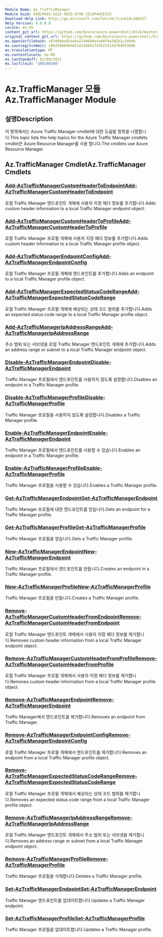 ```yaml
---
Module Name: Az.TrafficManager
Module Guid: D48CF693-4125-4D2D-8790-1514F44CE325
Download Help Link: http://go.microsoft.com/fwlink/?LinkId=280237
Help Version: 4.0.0.0
Locale: en-US
content_git_url: https://github.com/Azure/azure-powershell/blob/master/src/TrafficManager/TrafficManager/help/Az.TrafficManager.md
original_content_git_url: https://github.com/Azure/azure-powershell/blob/master/src/TrafficManager/TrafficManager/help/Az.TrafficManager.md
ms.openlocfilehash: c87d9b9a01daba27406b8afa40f9e392b1c24e9b
ms.sourcegitcommit: c05d3d669b5631e526841f47b22513d78495350b
ms.translationtype: MT
ms.contentlocale: ko-KR
ms.lasthandoff: 02/09/2021
ms.locfileid: "100198308"
---
```

# <span data-ttu-id="f298b-101">Az.TrafficManager 모듈</span><span class="sxs-lookup"><span data-stu-id="f298b-101">Az.TrafficManager Module</span></span>
## <span data-ttu-id="f298b-102">설명</span><span class="sxs-lookup"><span data-stu-id="f298b-102">Description</span></span>
<span data-ttu-id="f298b-103">이 항목에서는 Azure Traffic Manager cmdlet에 대한 도움말 항목을 나열합니다.</span><span class="sxs-lookup"><span data-stu-id="f298b-103">This topic lists the help topics for the Azure Traffic Manager cmdlets.</span></span> <span data-ttu-id="f298b-104">cmdlet은 Azure Resource Manager를 사용 합니다.</span><span class="sxs-lookup"><span data-stu-id="f298b-104">The cmdlets use Azure Resource Manager.</span></span>

## <span data-ttu-id="f298b-105">Az.TrafficManager Cmdlet</span><span class="sxs-lookup"><span data-stu-id="f298b-105">Az.TrafficManager Cmdlets</span></span>
### [<span data-ttu-id="f298b-106">Add-AzTrafficManagerCustomHeaderToEndpoint</span><span class="sxs-lookup"><span data-stu-id="f298b-106">Add-AzTrafficManagerCustomHeaderToEndpoint</span></span>](Add-AzTrafficManagerCustomHeaderToEndpoint.md)
<span data-ttu-id="f298b-107">로컬 Traffic Manager 엔드포인트 개체에 사용자 지정 헤더 정보를 추가합니다.</span><span class="sxs-lookup"><span data-stu-id="f298b-107">Adds custom header information to a local Traffic Manager endpoint object.</span></span>

### [<span data-ttu-id="f298b-108">Add-AzTrafficManagerCustomHeaderToProfile</span><span class="sxs-lookup"><span data-stu-id="f298b-108">Add-AzTrafficManagerCustomHeaderToProfile</span></span>](Add-AzTrafficManagerCustomHeaderToProfile.md)
<span data-ttu-id="f298b-109">로컬 Traffic Manager 프로필 개체에 사용자 지정 헤더 정보를 추가합니다.</span><span class="sxs-lookup"><span data-stu-id="f298b-109">Adds custom header information to a local Traffic Manager profile object.</span></span>

### [<span data-ttu-id="f298b-110">Add-AzTrafficManagerEndpointConfig</span><span class="sxs-lookup"><span data-stu-id="f298b-110">Add-AzTrafficManagerEndpointConfig</span></span>](Add-AzTrafficManagerEndpointConfig.md)
<span data-ttu-id="f298b-111">로컬 Traffic Manager 프로필 개체에 엔드포인트를 추가합니다.</span><span class="sxs-lookup"><span data-stu-id="f298b-111">Adds an endpoint to a local Traffic Manager profile object.</span></span>

### [<span data-ttu-id="f298b-112">Add-AzTrafficManagerExpectedStatusCodeRange</span><span class="sxs-lookup"><span data-stu-id="f298b-112">Add-AzTrafficManagerExpectedStatusCodeRange</span></span>](Add-AzTrafficManagerExpectedStatusCodeRange.md)
<span data-ttu-id="f298b-113">로컬 Traffic Manager 프로필 개체에 예상되는 상태 코드 범위를 추가합니다.</span><span class="sxs-lookup"><span data-stu-id="f298b-113">Adds an expected status code range to a local Traffic Manager profile object.</span></span>

### [<span data-ttu-id="f298b-114">Add-AzTrafficManagerIpAddressRange</span><span class="sxs-lookup"><span data-stu-id="f298b-114">Add-AzTrafficManagerIpAddressRange</span></span>](Add-AzTrafficManagerIpAddressRange.md)
<span data-ttu-id="f298b-115">주소 범위 또는 서브넷을 로컬 Traffic Manager 엔드포인트 개체에 추가합니다.</span><span class="sxs-lookup"><span data-stu-id="f298b-115">Adds an address range or subnet to a local Traffic Manager endpoint object.</span></span>

### [<span data-ttu-id="f298b-116">Disable-AzTrafficManagerEndpoint</span><span class="sxs-lookup"><span data-stu-id="f298b-116">Disable-AzTrafficManagerEndpoint</span></span>](Disable-AzTrafficManagerEndpoint.md)
<span data-ttu-id="f298b-117">Traffic Manager 프로필에서 엔드포인트를 사용하지 않도록 설정합니다.</span><span class="sxs-lookup"><span data-stu-id="f298b-117">Disables an endpoint in a Traffic Manager profile.</span></span>

### [<span data-ttu-id="f298b-118">Disable-AzTrafficManagerProfile</span><span class="sxs-lookup"><span data-stu-id="f298b-118">Disable-AzTrafficManagerProfile</span></span>](Disable-AzTrafficManagerProfile.md)
<span data-ttu-id="f298b-119">Traffic Manager 프로필을 사용하지 않도록 설정합니다.</span><span class="sxs-lookup"><span data-stu-id="f298b-119">Disables a Traffic Manager profile.</span></span>

### [<span data-ttu-id="f298b-120">Enable-AzTrafficManagerEndpoint</span><span class="sxs-lookup"><span data-stu-id="f298b-120">Enable-AzTrafficManagerEndpoint</span></span>](Enable-AzTrafficManagerEndpoint.md)
<span data-ttu-id="f298b-121">Traffic Manager 프로필에서 엔드포인트를 사용할 수 있습니다.</span><span class="sxs-lookup"><span data-stu-id="f298b-121">Enables an endpoint in a Traffic Manager profile.</span></span>

### [<span data-ttu-id="f298b-122">Enable-AzTrafficManagerProfile</span><span class="sxs-lookup"><span data-stu-id="f298b-122">Enable-AzTrafficManagerProfile</span></span>](Enable-AzTrafficManagerProfile.md)
<span data-ttu-id="f298b-123">Traffic Manager 프로필을 사용할 수 있습니다.</span><span class="sxs-lookup"><span data-stu-id="f298b-123">Enables a Traffic Manager profile.</span></span>

### [<span data-ttu-id="f298b-124">Get-AzTrafficManagerEndpoint</span><span class="sxs-lookup"><span data-stu-id="f298b-124">Get-AzTrafficManagerEndpoint</span></span>](Get-AzTrafficManagerEndpoint.md)
<span data-ttu-id="f298b-125">Traffic Manager 프로필에 대한 엔드포인트를 얻습니다.</span><span class="sxs-lookup"><span data-stu-id="f298b-125">Gets an endpoint for a Traffic Manager profile.</span></span>

### [<span data-ttu-id="f298b-126">Get-AzTrafficManagerProfile</span><span class="sxs-lookup"><span data-stu-id="f298b-126">Get-AzTrafficManagerProfile</span></span>](Get-AzTrafficManagerProfile.md)
<span data-ttu-id="f298b-127">Traffic Manager 프로필을 얻습니다.</span><span class="sxs-lookup"><span data-stu-id="f298b-127">Gets a Traffic Manager profile.</span></span>

### [<span data-ttu-id="f298b-128">New-AzTrafficManagerEndpoint</span><span class="sxs-lookup"><span data-stu-id="f298b-128">New-AzTrafficManagerEndpoint</span></span>](New-AzTrafficManagerEndpoint.md)
<span data-ttu-id="f298b-129">Traffic Manager 프로필에서 엔드포인트를 만듭니다.</span><span class="sxs-lookup"><span data-stu-id="f298b-129">Creates an endpoint in a Traffic Manager profile.</span></span>

### [<span data-ttu-id="f298b-130">New-AzTrafficManagerProfile</span><span class="sxs-lookup"><span data-stu-id="f298b-130">New-AzTrafficManagerProfile</span></span>](New-AzTrafficManagerProfile.md)
<span data-ttu-id="f298b-131">Traffic Manager 프로필을 만듭니다.</span><span class="sxs-lookup"><span data-stu-id="f298b-131">Creates a Traffic Manager profile.</span></span>

### [<span data-ttu-id="f298b-132">Remove-AzTrafficManagerCustomHeaderFromEndpoint</span><span class="sxs-lookup"><span data-stu-id="f298b-132">Remove-AzTrafficManagerCustomHeaderFromEndpoint</span></span>](Remove-AzTrafficManagerCustomHeaderFromEndpoint.md)
<span data-ttu-id="f298b-133">로컬 Traffic Manager 엔드포인트 개체에서 사용자 지정 헤더 정보를 제거합니다.</span><span class="sxs-lookup"><span data-stu-id="f298b-133">Removes custom header information from a local Traffic Manager endpoint object.</span></span>

### [<span data-ttu-id="f298b-134">Remove-AzTrafficManagerCustomHeaderFromProfile</span><span class="sxs-lookup"><span data-stu-id="f298b-134">Remove-AzTrafficManagerCustomHeaderFromProfile</span></span>](Remove-AzTrafficManagerCustomHeaderFromProfile.md)
<span data-ttu-id="f298b-135">로컬 Traffic Manager 프로필 개체에서 사용자 지정 헤더 정보를 제거합니다.</span><span class="sxs-lookup"><span data-stu-id="f298b-135">Removes custom header information from a local Traffic Manager profile object.</span></span>

### [<span data-ttu-id="f298b-136">Remove-AzTrafficManagerEndpoint</span><span class="sxs-lookup"><span data-stu-id="f298b-136">Remove-AzTrafficManagerEndpoint</span></span>](Remove-AzTrafficManagerEndpoint.md)
<span data-ttu-id="f298b-137">Traffic Manager에서 엔드포인트를 제거합니다.</span><span class="sxs-lookup"><span data-stu-id="f298b-137">Removes an endpoint from Traffic Manager.</span></span>

### [<span data-ttu-id="f298b-138">Remove-AzTrafficManagerEndpointConfig</span><span class="sxs-lookup"><span data-stu-id="f298b-138">Remove-AzTrafficManagerEndpointConfig</span></span>](Remove-AzTrafficManagerEndpointConfig.md)
<span data-ttu-id="f298b-139">로컬 Traffic Manager 프로필 개체에서 엔드포인트를 제거합니다.</span><span class="sxs-lookup"><span data-stu-id="f298b-139">Removes an endpoint from a local Traffic Manager profile object.</span></span>

### [<span data-ttu-id="f298b-140">Remove-AzTrafficManagerExpectedStatusCodeRange</span><span class="sxs-lookup"><span data-stu-id="f298b-140">Remove-AzTrafficManagerExpectedStatusCodeRange</span></span>](Remove-AzTrafficManagerExpectedStatusCodeRange.md)
<span data-ttu-id="f298b-141">로컬 Traffic Manager 프로필 개체에서 예상되는 상태 코드 범위를 제거합니다.</span><span class="sxs-lookup"><span data-stu-id="f298b-141">Removes an expected status code range from a local Traffic Manager profile object.</span></span>

### [<span data-ttu-id="f298b-142">Remove-AzTrafficManagerIpAddressRange</span><span class="sxs-lookup"><span data-stu-id="f298b-142">Remove-AzTrafficManagerIpAddressRange</span></span>](Remove-AzTrafficManagerIpAddressRange.md)
<span data-ttu-id="f298b-143">로컬 Traffic Manager 엔드포인트 개체에서 주소 범위 또는 서브넷을 제거합니다.</span><span class="sxs-lookup"><span data-stu-id="f298b-143">Removes an address range or subnet from a local Traffic Manager endpoint object.</span></span>

### [<span data-ttu-id="f298b-144">Remove-AzTrafficManagerProfile</span><span class="sxs-lookup"><span data-stu-id="f298b-144">Remove-AzTrafficManagerProfile</span></span>](Remove-AzTrafficManagerProfile.md)
<span data-ttu-id="f298b-145">Traffic Manager 프로필을 삭제합니다.</span><span class="sxs-lookup"><span data-stu-id="f298b-145">Deletes a Traffic Manager profile.</span></span>

### [<span data-ttu-id="f298b-146">Set-AzTrafficManagerEndpoint</span><span class="sxs-lookup"><span data-stu-id="f298b-146">Set-AzTrafficManagerEndpoint</span></span>](Set-AzTrafficManagerEndpoint.md)
<span data-ttu-id="f298b-147">Traffic Manager 엔드포인트를 업데이트합니다.</span><span class="sxs-lookup"><span data-stu-id="f298b-147">Updates a Traffic Manager endpoint.</span></span>

### [<span data-ttu-id="f298b-148">Set-AzTrafficManagerProfile</span><span class="sxs-lookup"><span data-stu-id="f298b-148">Set-AzTrafficManagerProfile</span></span>](Set-AzTrafficManagerProfile.md)
<span data-ttu-id="f298b-149">Traffic Manager 프로필을 업데이트합니다.</span><span class="sxs-lookup"><span data-stu-id="f298b-149">Updates a Traffic Manager profile.</span></span>

